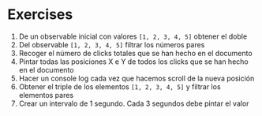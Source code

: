 # Exercises

1. De un observable inicial con valores `[1, 2, 3, 4, 5]` obtener el doble
2. Del observable `[1, 2, 3, 4, 5]` filtrar los números pares
3. Recoger el número de clicks totales que se han hecho en el documento
4. Pintar todas las posiciones X e Y de todos los clicks que se han hecho en el documento
5. Hacer un console log cada vez que hacemos scroll de la nueva posición
6. Obtener el triple de los elementos `[1, 2, 3, 4, 5]` y filtrar los elementos pares
7. Crear un intervalo de 1 segundo. Cada 3 segundos debe pintar el valor
